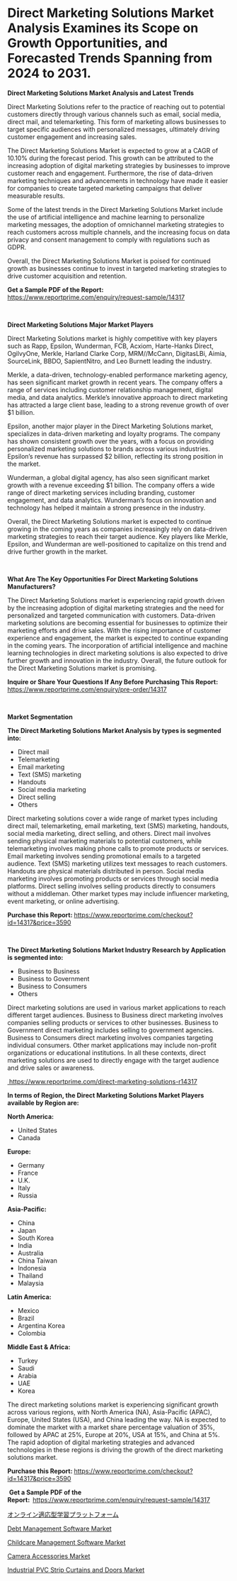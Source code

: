 <p><h1>Direct Marketing Solutions Market Analysis Examines its Scope on Growth Opportunities, and Forecasted Trends Spanning from 2024 to 2031.</h1></p><p><strong>Direct Marketing Solutions Market Analysis and Latest Trends</strong></p>
<p><p>Direct Marketing Solutions refer to the practice of reaching out to potential customers directly through various channels such as email, social media, direct mail, and telemarketing. This form of marketing allows businesses to target specific audiences with personalized messages, ultimately driving customer engagement and increasing sales.</p><p>The Direct Marketing Solutions Market is expected to grow at a CAGR of 10.10% during the forecast period. This growth can be attributed to the increasing adoption of digital marketing strategies by businesses to improve customer reach and engagement. Furthermore, the rise of data-driven marketing techniques and advancements in technology have made it easier for companies to create targeted marketing campaigns that deliver measurable results.</p><p>Some of the latest trends in the Direct Marketing Solutions Market include the use of artificial intelligence and machine learning to personalize marketing messages, the adoption of omnichannel marketing strategies to reach customers across multiple channels, and the increasing focus on data privacy and consent management to comply with regulations such as GDPR.</p><p>Overall, the Direct Marketing Solutions Market is poised for continued growth as businesses continue to invest in targeted marketing strategies to drive customer acquisition and retention.</p></p>
<p><strong>Get a Sample PDF of the Report:&nbsp;</strong> <a href="https://www.reportprime.com/enquiry/request-sample/14317">https://www.reportprime.com/enquiry/request-sample/14317</a></p>
<p>&nbsp;</p>
<p><strong>Direct Marketing Solutions Major Market Players</strong></p>
<p><p>Direct Marketing Solutions market is highly competitive with key players such as Rapp, Epsilon, Wunderman, FCB, Acxiom, Harte-Hanks Direct, OgilvyOne, Merkle, Harland Clarke Corp, MRM//McCann, DigitasLBi, Aimia, SourceLink, BBDO, SapientNitro, and Leo Burnett leading the industry.</p><p>Merkle, a data-driven, technology-enabled performance marketing agency, has seen significant market growth in recent years. The company offers a range of services including customer relationship management, digital media, and data analytics. Merkle’s innovative approach to direct marketing has attracted a large client base, leading to a strong revenue growth of over $1 billion.</p><p>Epsilon, another major player in the Direct Marketing Solutions market, specializes in data-driven marketing and loyalty programs. The company has shown consistent growth over the years, with a focus on providing personalized marketing solutions to brands across various industries. Epsilon’s revenue has surpassed $2 billion, reflecting its strong position in the market.</p><p>Wunderman, a global digital agency, has also seen significant market growth with a revenue exceeding $1 billion. The company offers a wide range of direct marketing services including branding, customer engagement, and data analytics. Wunderman’s focus on innovation and technology has helped it maintain a strong presence in the industry.</p><p>Overall, the Direct Marketing Solutions market is expected to continue growing in the coming years as companies increasingly rely on data-driven marketing strategies to reach their target audience. Key players like Merkle, Epsilon, and Wunderman are well-positioned to capitalize on this trend and drive further growth in the market.</p></p>
<p>&nbsp;</p>
<p><strong>What Are The Key Opportunities For Direct Marketing Solutions Manufacturers?</strong></p>
<p><p>The Direct Marketing Solutions market is experiencing rapid growth driven by the increasing adoption of digital marketing strategies and the need for personalized and targeted communication with customers. Data-driven marketing solutions are becoming essential for businesses to optimize their marketing efforts and drive sales. With the rising importance of customer experience and engagement, the market is expected to continue expanding in the coming years. The incorporation of artificial intelligence and machine learning technologies in direct marketing solutions is also expected to drive further growth and innovation in the industry. Overall, the future outlook for the Direct Marketing Solutions market is promising.</p></p>
<p><strong>Inquire or Share Your Questions If Any Before Purchasing This Report:</strong> <a href="https://www.reportprime.com/enquiry/pre-order/14317">https://www.reportprime.com/enquiry/pre-order/14317</a></p>
<p>&nbsp;</p>
<p><strong>Market Segmentation</strong></p>
<p><strong>The Direct Marketing Solutions Market Analysis by types is segmented into:</strong></p>
<p><ul><li>Direct mail</li><li>Telemarketing</li><li>Email marketing</li><li>Text (SMS) marketing</li><li>Handouts</li><li>Social media marketing</li><li>Direct selling</li><li>Others</li></ul></p>
<p><p>Direct marketing solutions cover a wide range of market types including direct mail, telemarketing, email marketing, text (SMS) marketing, handouts, social media marketing, direct selling, and others. Direct mail involves sending physical marketing materials to potential customers, while telemarketing involves making phone calls to promote products or services. Email marketing involves sending promotional emails to a targeted audience. Text (SMS) marketing utilizes text messages to reach customers. Handouts are physical materials distributed in person. Social media marketing involves promoting products or services through social media platforms. Direct selling involves selling products directly to consumers without a middleman. Other market types may include influencer marketing, event marketing, or online advertising.</p></p>
<p><strong>Purchase this Report:&nbsp;</strong><a href="https://www.reportprime.com/checkout?id=14317&price=3590">https://www.reportprime.com/checkout?id=14317&price=3590</a></p>
<p>&nbsp;</p>
<p><strong>The Direct Marketing Solutions Market Industry Research by Application is segmented into:</strong></p>
<p><ul><li>Business to Business</li><li>Business to Government</li><li>Business to Consumers</li><li>Others</li></ul></p>
<p><p>Direct marketing solutions are used in various market applications to reach different target audiences. Business to Business direct marketing involves companies selling products or services to other businesses. Business to Government direct marketing includes selling to government agencies. Business to Consumers direct marketing involves companies targeting individual consumers. Other market applications may include non-profit organizations or educational institutions. In all these contexts, direct marketing solutions are used to directly engage with the target audience and drive sales or awareness.</p></p>
<p><a href="https://www.reportprime.com/direct-marketing-solutions-r14317">&nbsp;https://www.reportprime.com/direct-marketing-solutions-r14317</a></p>
<p><strong>In terms of Region, the Direct Marketing Solutions Market Players available by Region are:</strong></p>
<p>
    <p> <strong> North America: </strong>
        <ul>
            <li>United States</li>
            <li>Canada</li>
        </ul>
        </p> 
    <p> <strong> Europe: </strong>
        <ul>
            <li>Germany</li>
            <li>France</li>
            <li>U.K.</li>
            <li>Italy</li>
            <li>Russia</li>
        </ul>
        </p> 
    <p> <strong> Asia-Pacific: </strong>
        <ul>
            <li>China</li>
            <li>Japan</li>
            <li>South Korea</li>
            <li>India</li>
            <li>Australia</li>
            <li>China Taiwan</li>
            <li>Indonesia</li>
            <li>Thailand</li>
            <li>Malaysia</li>
        </ul>
        </p> 
    <p> <strong> Latin America: </strong>
        <ul>
            <li>Mexico</li>
            <li>Brazil</li>
            <li>Argentina Korea</li>
            <li>Colombia</li>
        </ul>
        </p> 
    <p> <strong> Middle East & Africa: </strong>
        <ul>
            <li>Turkey</li>
            <li>Saudi</li>
            <li>Arabia</li>
            <li>UAE</li>
            <li>Korea</li>
        </ul>
    </p>
    </p>
<p><p>The direct marketing solutions market is experiencing significant growth across various regions, with North America (NA), Asia-Pacific (APAC), Europe, United States (USA), and China leading the way. NA is expected to dominate the market with a market share percentage valuation of 35%, followed by APAC at 25%, Europe at 20%, USA at 15%, and China at 5%. The rapid adoption of digital marketing strategies and advanced technologies in these regions is driving the growth of the direct marketing solutions market.</p></p>
<p><strong>Purchase this Report: </strong><a href="https://www.reportprime.com/checkout?id=14317&price=3590">https://www.reportprime.com/checkout?id=14317&price=3590</a></p>
<p>&nbsp;<strong>Get a Sample PDF of the Report:&nbsp;&nbsp;</strong><a href="https://www.reportprime.com/enquiry/request-sample/14317">https://www.reportprime.com/enquiry/request-sample/14317</a></p>
<p><strong></strong></p>
<p><p><a href="https://github.com/BrionnaBoyle/Market-Research-Report-List-1/blob/main/545103380897.md">オンライン適応型学習プラットフォーム</a></p><p><a href="https://github.com/ElmoRunolfsson2023/Market-Research-Report-List-1/blob/main/debt-management-software-market.md">Debt Management Software Market</a></p><p><a href="https://github.com/susanjprice2023/Market-Research-Report-List-1/blob/main/childcare-management-software-market.md">Childcare Management Software Market</a></p><p><a href="https://www.linkedin.com/pulse/camera-accessories-market-furnishes-information-share-3xdfc">Camera Accessories Market</a></p><p><a href="https://www.linkedin.com/pulse/industrial-pvc-strip-curtains-doors-market-research-report-tcnfc">Industrial PVC Strip Curtains and Doors Market</a></p></p>